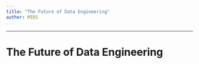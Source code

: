 ```yaml
---
title: "The Future of Data Engineering"
author: MIDS
...
```


---

# The Future of Data Engineering
